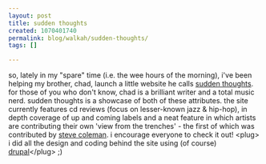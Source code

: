 ```yaml
---
layout: post
title: sudden thoughts
created: 1070401740
permalink: blog/walkah/sudden-thoughts/
tags: []

---
```

so, lately in my "spare" time (i.e. the wee hours of the morning), i've been helping my brother, chad, launch a little website he calls <a href="http://www.sudden-thoughts.com/">sudden thoughts</a>.  
for those of you who don't know, chad is a brilliant writer and a total music nerd.  sudden thoughts is a showcase of both of these attributes. the site currently features cd reviews (focus on lesser-known jazz & hip-hop), in depth coverage of up and coming labels and a neat feature in which artists are contributing their own 'view from the trenches' - the first of which was contributed by <a href="http://www.allmusic.com/cg/amg.dll?p=amg&amp;uid=UIDCASS70312021700042613&amp;sql=B7267gjirj6ix">steve coleman</a>.
i encourage everyone to check it out!
&lt;plug&gt; i did all the design and coding behind the site using (of course) <a href="http://drupal.org">drupal</a>&lt;/plug&gt;  ;)
